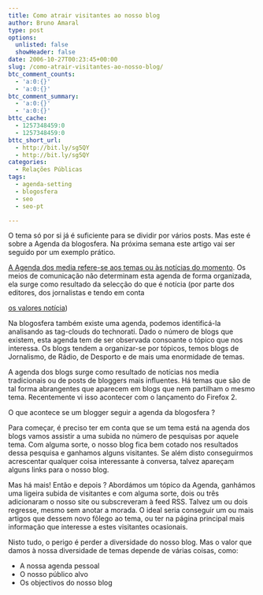 ```yaml
---
title: Como atrair visitantes ao nosso blog
author: Bruno Amaral
type: post
options:
  unlisted: false
  showHeader: false
date: 2006-10-27T00:23:45+00:00
slug: /como-atrair-visitantes-ao-nosso-blog/
btc_comment_counts:
  - 'a:0:{}'
  - 'a:0:{}'
btc_comment_summary:
  - 'a:0:{}'
  - 'a:0:{}'
bttc_cache:
  - 1257348459:0
  - 1257348459:0
bttc_short_url:
  - http://bit.ly/sg5QY
  - http://bit.ly/sg5QY
categories:
  - Relações Públicas
tags:
  - agenda-setting
  - blogosfera
  - seo
  - seo-pt

---
```

O tema só por si já é suficiente para se dividir por vários posts. Mas este é sobre a Agenda da blogosfera. Na próxima semana este artigo vai ser seguido por um exemplo prático.
  
[<!--more-->A Agenda dos media refere-se aos temas ou às notícias do momento][1]. Os meios de comunicação não determinam esta agenda de forma organizada, ela surge como resultado da selecção do que é notícia (por parte dos editores, dos jornalistas e tendo em conta 

[os valores notícia][2])

Na blogosfera também existe uma agenda, podemos identificá-la analisando as tag-clouds do technorati. Dado o número de blogs que existem, esta agenda tem de ser observada consoante o tópico que nos interessa. Os blogs tendem a organizar-se por tópicos, temos blogs de Jornalismo, de Rádio, de Desporto e de mais uma enormidade de temas.

A agenda dos blogs surge como resultado de notícias nos media tradicionais ou de posts de bloggers mais influentes. Há temas que são de tal forma abrangentes que aparecem em blogs que nem partilham o mesmo tema. Recentemente vi isso acontecer com o lançamento do Firefox 2.

O que acontece se um blogger seguir a agenda da blogosfera ?
  
Para começar, é preciso ter em conta que se um tema está na agenda dos blogs vamos assistir a uma subida no número de pesquisas por aquele tema. Com alguma sorte, o nosso blog fica bem cotado nos resultados dessa pesquisa e ganhamos alguns visitantes. Se além disto conseguirmos acrescentar qualquer coisa interessante à conversa, talvez apareçam alguns links para o nosso blog.

Mas há mais! Então e depois ? Abordámos um tópico da Agenda, ganhámos uma ligeira subida de visitantes e com alguma sorte, dois ou três adicionaram o nosso site ou subscreveram à feed RSS. Talvez um ou dois regresse, mesmo sem anotar a morada. O ideal seria conseguir um ou mais artigos que dessem novo fôlego ao tema, ou ter na página principal mais informação que interesse a estes visitantes ocasionais.

Nisto tudo, o perigo é perder a diversidade do nosso blog. Mas o valor que damos à nossa diversidade de temas depende de várias coisas, como:

  * A nossa agenda pessoal
  * O nosso público alvo
  * Os objectivos do nosso blog

 [1]: http://en.wikipedia.org/wiki/Agenda-setting_theory "wikipedia - agenda setting"
 [2]: http://en.wikipedia.org/wiki/News "wikipedia - news"